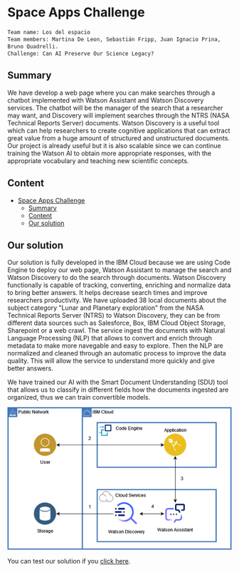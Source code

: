 # Space Apps Challenge

    Team name: Los del espacio
    Team members: Martina De Leon, Sebastián Fripp, Juan Ignacio Prina, Bruno Quadrelli.
    Challenge: Can AI Preserve Our Science Legacy?

## Summary

We have develop a web page where you can make searches through a chatbot implemented with Watson Assistant and Watson Discovery services. The chatbot will be the manager of the search that a researcher may want, and Discovery will implement searches through the NTRS (NASA Technical Reports Server) documents. Watson Discovery is a useful tool which can help researchers to create cognitive applications that can extract great value from a huge amount of structured and unstructured documents. Our project is already useful but it is also scalable since we can continue training the Watson AI to obtain more appropriate responses, with the appropriate vocabulary and teaching new scientific concepts.

## Content

- [Space Apps Challenge](#space-apps-challenge)
  - [Summary](#summary)
  - [Content](#content)
  - [Our solution](#our-solution)

## Our solution

Our solution is fully developed in the IBM Cloud because we are using Code Engine to deploy our web page, Watson Assistant to manage the search and Watson Discovery to do the search through documents. Watson Discovery functionally is capable of tracking, converting, enriching and normalize data to bring better answers. It helps decrease search times and improve researchers productivity. We have uploaded 38 local documents about the subject category "Lunar and Planetary exploration" from the NASA Technical Reports Server (NTRS) to Watson Discovery, they can be from different data sources such as Salesforce, Box, IBM Cloud Object Storage, Sharepoint or a web crawl. The service ingest the documents with Natural Language Processing (NLP) that allows to convert and enrich through metadata to make more navegable and easy to explore. Then the NLP are normalized and cleaned through an automatic process to improve the data quality. This will allow the service to understand more quickly and give better answers.

We have trained our AI with the Smart Document Understanding (SDU) tool that allows us to classify in different fields how the documents ingested are organized, thus we can train convertible models.

![](imgs/Architecture.png)

You can test our solution if you [click here](https://nasa-challenge-app.oo3t70jm3ew.us-south.codeengine.appdomain.cloud).